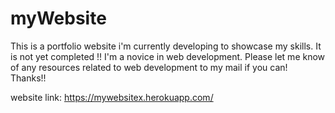 # myWebsite
This is a portfolio website i'm currently developing to showcase my skills. It is not yet completed !!
I'm a novice in web development. Please let me know of any resources related to web development to my mail if you can! Thanks!!

website link: https://mywebsitex.herokuapp.com/
